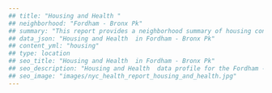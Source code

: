 ```yaml
---
## title: "Housing and Health "
## neighborhood: "Fordham - Bronx Pk"
## summary: "This report provides a neighborhood summary of housing conditions and related health outcomes. It also describes population characteristics that can increase vulnerability to housing hazards."
## data_json: "Housing and Health  in Fordham - Bronx Pk"
## content_yml: "housing"
## type: location
## seo_title: "Housing and Health  in Fordham - Bronx Pk"
## seo_description: "Housing and Health  data profile for the Fordham - Bronx Pk neighborhood of NYC."
## seo_image: "images/nyc_health_report_housing_and_health.jpg"
---
```

